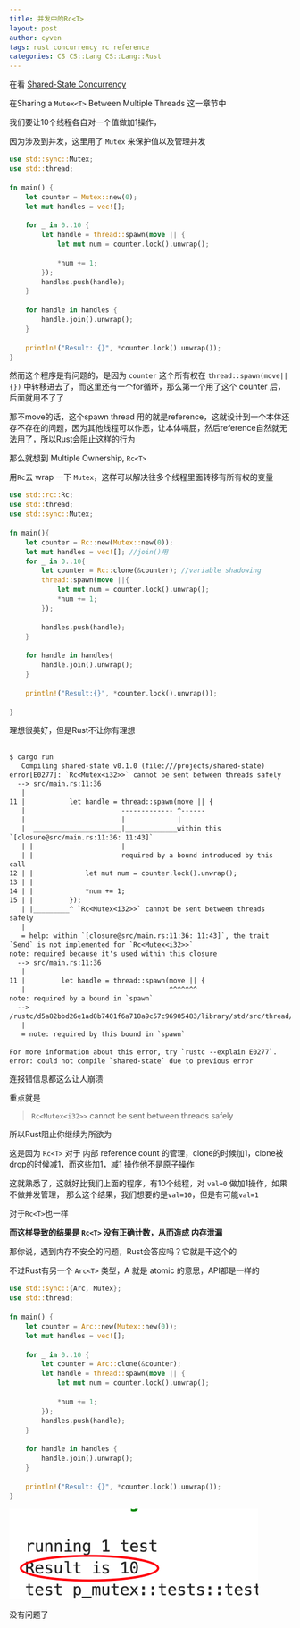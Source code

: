 ```yaml
---
title: 并发中的Rc<T>
layout: post
author: cyven
tags: rust concurrency rc reference
categories: CS CS::Lang CS::Lang::Rust
---
```



在看 [Shared-State Concurrency](https://doc.rust-lang.org/book/ch16-03-shared-state.html)

在Sharing a `Mutex<T>` Between Multiple Threads 这一章节中

我们要让10个线程各自对一个值做加1操作，

因为涉及到并发，这里用了 `Mutex` 来保护值以及管理并发

```rust
use std::sync::Mutex;
use std::thread;

fn main() {
    let counter = Mutex::new(0);
    let mut handles = vec![];

    for _ in 0..10 {
        let handle = thread::spawn(move || {
            let mut num = counter.lock().unwrap();

            *num += 1;
        });
        handles.push(handle);
    }

    for handle in handles {
        handle.join().unwrap();
    }

    println!("Result: {}", *counter.lock().unwrap());
}
```

然而这个程序是有问题的，是因为 `counter` 这个所有权在 `thread::spawn(move||{})` 中转移进去了，而这里还有一个for循环，那么第一个用了这个 counter 后，后面就用不了了

那不move的话，这个spawn thread 用的就是reference，这就设计到一个本体还存不存在的问题，因为其他线程可以作恶，让本体嗝屁，然后reference自然就无法用了，所以Rust会阻止这样的行为

那么就想到 Multiple Ownership, `Rc<T>`

用`Rc`去 wrap 一下 `Mutex`，这样可以解决往多个线程里面转移有所有权的变量

```rust
use std::rc::Rc;
use std::thread;
use std::sync::Mutex;

fn main(){
	let counter = Rc::new(Mutex::new(0));
	let mut handles = vec![]; //join()用
	for _ in 0..10{
		let counter = Rc::clone(&counter); //variable shadowing
		thread::spawn(move ||{
			let mut num = counter.lock().unwrap();
			*num += 1;
		});

		handles.push(handle);
	}

	for handle in handles{
		handle.join().unwrap();
	}

	println!("Result:{}", *counter.lock().unwrap());

}
```

理想很美好，但是Rust不让你有理想

```

$ cargo run
   Compiling shared-state v0.1.0 (file:///projects/shared-state)
error[E0277]: `Rc<Mutex<i32>>` cannot be sent between threads safely
  --> src/main.rs:11:36
   |
11 |           let handle = thread::spawn(move || {
   |                        ------------- ^------
   |                        |             |
   |  ______________________|_____________within this `[closure@src/main.rs:11:36: 11:43]`
   | |                      |
   | |                      required by a bound introduced by this call
12 | |             let mut num = counter.lock().unwrap();
13 | |
14 | |             *num += 1;
15 | |         });
   | |_________^ `Rc<Mutex<i32>>` cannot be sent between threads safely
   |
   = help: within `[closure@src/main.rs:11:36: 11:43]`, the trait `Send` is not implemented for `Rc<Mutex<i32>>`
note: required because it's used within this closure
  --> src/main.rs:11:36
   |
11 |         let handle = thread::spawn(move || {
   |                                    ^^^^^^^
note: required by a bound in `spawn`
  --> /rustc/d5a82bbd26e1ad8b7401f6a718a9c57c96905483/library/std/src/thread/mod.rs:704:8
   |
   = note: required by this bound in `spawn`

For more information about this error, try `rustc --explain E0277`.
error: could not compile `shared-state` due to previous error
```


连报错信息都这么让人崩溃

重点就是

> `Rc<Mutex<i32>>` cannot be sent between threads safely

所以Rust阻止你继续为所欲为

这是因为 `Rc<T>` 对于 内部 reference count 的管理，clone的时候加1，clone被drop的时候减1，而这些加1，减1 操作他不是原子操作

这就熟悉了，这就好比我们上面的程序，有10个线程，对 `val=0` 做加1操作，如果不做并发管理，
那么这个结果，我们想要的是`val=10`，但是有可能`val=1`

对于`Rc<T>`也一样

**而这样导致的结果是 `Rc<T>` 没有正确计数，从而造成 内存泄漏**

那你说，遇到内存不安全的问题，Rust会答应吗？它就是干这个的

不过Rust有另一个 `Arc<T>` 类型，A 就是 atomic 的意思，API都是一样的

```rust
use std::sync::{Arc, Mutex};
use std::thread;

fn main() {
    let counter = Arc::new(Mutex::new(0));
    let mut handles = vec![];

    for _ in 0..10 {
        let counter = Arc::clone(&counter);
        let handle = thread::spawn(move || {
            let mut num = counter.lock().unwrap();

            *num += 1;
        });
        handles.push(handle);
    }

    for handle in handles {
        handle.join().unwrap();
    }

    println!("Result: {}", *counter.lock().unwrap());
}
```

![2024-05-02-17-41-57-screenshoot.png](../assets/img/2024-05-02-17-41-57-screenshoot.png)

没有问题了
